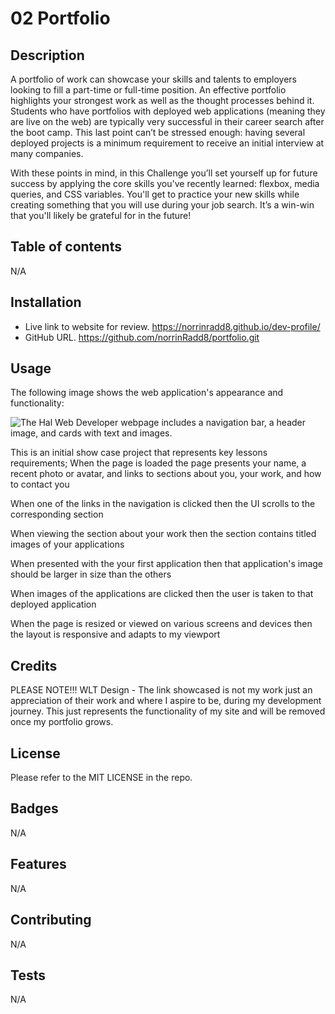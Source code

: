 # 02 Portfolio

## Description

A portfolio of work can showcase your skills and talents to employers looking to fill a part-time or full-time position. An effective portfolio highlights your strongest work as well as the thought processes behind it. Students who have portfolios with deployed web applications (meaning they are live on the web) are typically very successful in their career search after the boot camp. This last point can’t be stressed enough: having several deployed projects is a minimum requirement to receive an initial interview at many companies.

With these points in mind, in this Challenge you’ll set yourself up for future success by applying the core skills you've recently learned: flexbox, media queries, and CSS variables. You'll get to practice your new skills while creating something that you will use during your job search. It’s a win-win that you'll likely be grateful for in the future!

## Table of contents

N/A

## Installation
* Live link to website for review. https://norrinradd8.github.io/dev-profile/
* GitHub URL. https://github.com/norrinRadd8/portfolio.git

## Usage

The following image shows the web application's appearance and functionality:

![The Hal Web Developer webpage includes a navigation bar, a header image, and cards with text and images.](assets/images/hal-web-dev-port.gif)

This is an initial show case project that represents key lessons requirements;
When the page is loaded the page presents your name, a recent photo or avatar, and links to sections about you, your work, and how to contact you

When one of the links in the navigation is clicked then the UI scrolls to the corresponding section

When viewing the section about your work then the section contains titled images of your applications

When presented with the your first application then that application's image should be larger in size than the others

When images of the applications are clicked then the user is taken to that deployed application

When the page is resized or viewed on various screens and devices then the layout is responsive and adapts to my viewport  

## Credits

PLEASE NOTE!!!
WLT Design - The link showcased is not my work just an appreciation of their work and where I aspire to be, during my development journey. This just represents the functionality of my site and will be removed once my portfolio grows.

## License

Please refer to the MIT LICENSE in the repo.

## Badges

N/A

## Features

N/A

## Contributing

N/A

## Tests

N/A
